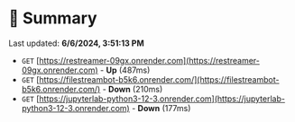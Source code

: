 # 📖 Summary
Last updated: **6/6/2024, 3:51:13 PM**

- `GET` [https://restreamer-09gx.onrender.com](https://restreamer-09gx.onrender.com) - **Up** (487ms)
- `GET` [https://filestreambot-b5k6.onrender.com/](https://filestreambot-b5k6.onrender.com/) - **Down** (210ms)
- `GET` [https://jupyterlab-python3-12-3.onrender.com](https://jupyterlab-python3-12-3.onrender.com) - **Down** (177ms)
